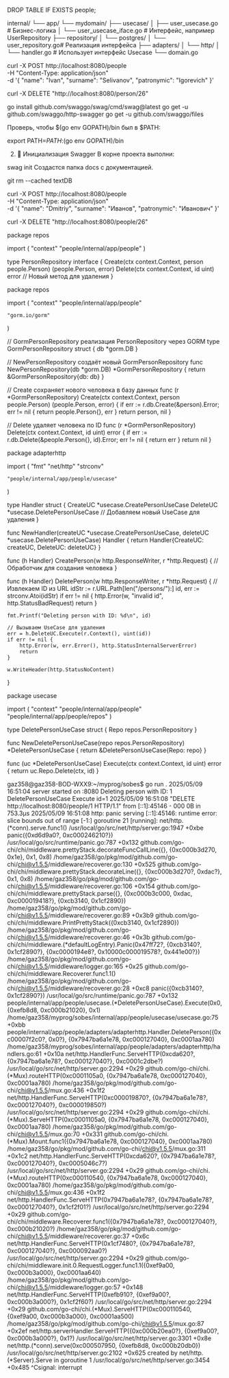 
DROP TABLE IF EXISTS people;


internal/
└── app/
    └── mydomain/
        ├── usecase/
        │   ├── user_usecase.go        # Бизнес-логика
        │   └── user_usecase_iface.go  # Интерфейс, например UserRepository
        ├── repository/
        │   └── postgres/
        │       └── user_repository.go# Реализация интерфейса
        ├── adapters/
        │   └── http/
        │       └── handler.go         # Использует интерфейс Usecase
        └── domain.go


 curl -X POST http://localhost:8080/people \
  -H "Content-Type: application/json" \
  -d '{
    "name": "Ivan",
    "surname": "Selivanov",
    "patronymic": "Igorevich"
}'

curl -X DELETE "http://localhost:8080/person/26"





go install github.com/swaggo/swag/cmd/swag@latest
go get -u github.com/swaggo/http-swagger
go get -u github.com/swaggo/files

Проверь, чтобы $(go env GOPATH)/bin был в $PATH:


export PATH=$PATH:$(go env GOPATH)/bin

2. 📂 Инициализация Swagger
В корне проекта выполни:


swag init
Создастся папка docs с документацией.


git rm --cached textDB


curl -X POST http://localhost:8080/people \
  -H "Content-Type: application/json" \
  -d '{
    "name": "Dmitriy",
    "surname": "Иванов",
    "patronymic": "Иванович"
  }'

  curl -X DELETE "http://localhost:8080/people/26"


package repos

import (
	"context"
	"people/internal/app/people"
)

type PersonRepository interface {
	Create(ctx context.Context, person people.Person) (people.Person, error)
	Delete(ctx context.Context, id uint) error // Новый метод для удаления
}


package repos

import (
	"context"
	"people/internal/app/people"

	"gorm.io/gorm"
)

// GormPersonRepository реализация PersonRepository через GORM
type GormPersonRepository struct {
	db *gorm.DB
}

// NewPersonRepository создаёт новый GormPersonRepository
func NewPersonRepository(db *gorm.DB) *GormPersonRepository {
	return &GormPersonRepository{db: db}
}

// Create сохраняет нового человека в базу данных
func (r *GormPersonRepository) Create(ctx context.Context, person people.Person) (people.Person, error) {
	if err := r.db.Create(&person).Error; err != nil {
		return people.Person{}, err
	}
	return person, nil
}

// Delete удаляет человека по ID
func (r *GormPersonRepository) Delete(ctx context.Context, id uint) error {
	if err := r.db.Delete(&people.Person{}, id).Error; err != nil {
		return err
	}
	return nil
}


package adapterhttp

import (
	"fmt"
	"net/http"
	"strconv"

	"people/internal/app/people/usecase"
)

type Handler struct {
	CreateUC   *usecase.CreatePersonUseCase
	DeleteUC   *usecase.DeletePersonUseCase // Добавляем новый UseCase для удаления
}

func NewHandler(createUC *usecase.CreatePersonUseCase, deleteUC *usecase.DeletePersonUseCase) Handler {
	return Handler{CreateUC: createUC, DeleteUC: deleteUC}
}

func (h Handler) CreatePerson(w http.ResponseWriter, r *http.Request) {
	// Обработчик для создания человека
}

func (h Handler) DeletePerson(w http.ResponseWriter, r *http.Request) {
	// Извлекаем ID из URL
	idStr := r.URL.Path[len("/persons/"):]
	id, err := strconv.Atoi(idStr)
	if err != nil {
		http.Error(w, "invalid id", http.StatusBadRequest)
		return
	}

	fmt.Printf("Deleting person with ID: %d\n", id)

	// Вызываем UseCase для удаления
	err = h.DeleteUC.Execute(r.Context(), uint(id))
	if err != nil {
		http.Error(w, err.Error(), http.StatusInternalServerError)
		return
	}

	w.WriteHeader(http.StatusNoContent)
}


package usecase

import (
	"context"
	"people/internal/app/people"
	"people/internal/app/people/repos"
)

type DeletePersonUseCase struct {
	Repo repos.PersonRepository
}

func NewDeletePersonUseCase(repo repos.PersonRepository) *DeletePersonUseCase {
	return &DeletePersonUseCase{Repo: repo}
}

func (uc *DeletePersonUseCase) Execute(ctx context.Context, id uint) error {
	return uc.Repo.Delete(ctx, id)
}


gaz358@gaz358-BOD-WXX9:~/myprog/sobes$ go run .
2025/05/09 16:51:04 server started on :8080
Deleting person with ID: 1
DeletePersonUseCase Execute
id=1
2025/05/09 16:51:08 "DELETE http://localhost:8080/people/1 HTTP/1.1" from [::1]:45146 - 000 0B in 753.3µs
2025/05/09 16:51:08 http: panic serving [::1]:45146: runtime error: slice bounds out of range [-1:]
goroutine 21 [running]:
net/http.(*conn).serve.func1()
        /usr/local/go/src/net/http/server.go:1947 +0xbe
panic({0xd6d9a0?, 0xc000246210?})
        /usr/local/go/src/runtime/panic.go:787 +0x132
github.com/go-chi/chi/middleware.prettyStack.decorateFuncCallLine({}, {0xc000b3d270, 0x1e}, 0x1, 0x8)
        /home/gaz358/go/pkg/mod/github.com/go-chi/chi@v1.5.5/middleware/recoverer.go:130 +0x525
github.com/go-chi/chi/middleware.prettyStack.decorateLine({}, {0xc000b3d270?, 0xdac?}, 0x1, 0x8)
        /home/gaz358/go/pkg/mod/github.com/go-chi/chi@v1.5.5/middleware/recoverer.go:106 +0x154
github.com/go-chi/chi/middleware.prettyStack.parse({}, {0xc000b3c000, 0xdac, 0xc000019418?}, {0xcb3140, 0x1cf2890})
        /home/gaz358/go/pkg/mod/github.com/go-chi/chi@v1.5.5/middleware/recoverer.go:89 +0x3b9
github.com/go-chi/chi/middleware.PrintPrettyStack({0xcb3140, 0x1cf2890})
        /home/gaz358/go/pkg/mod/github.com/go-chi/chi@v1.5.5/middleware/recoverer.go:46 +0x3b
github.com/go-chi/chi/middleware.(*defaultLogEntry).Panic(0x47ff72?, {0xcb3140?, 0x1cf2890?}, {0xc0000194e8?, 0x10000c000019578?, 0x441e00?})
        /home/gaz358/go/pkg/mod/github.com/go-chi/chi@v1.5.5/middleware/logger.go:165 +0x25
github.com/go-chi/chi/middleware.Recoverer.func1.1()
        /home/gaz358/go/pkg/mod/github.com/go-chi/chi@v1.5.5/middleware/recoverer.go:28 +0xc8
panic({0xcb3140?, 0x1cf2890?})
        /usr/local/go/src/runtime/panic.go:787 +0x132
people/internal/app/people/usecase.(*DeletePersonUseCase).Execute(0x0, {0xefb8d8, 0xc000b21020}, 0x1)
        /home/gaz358/myprog/sobes/internal/app/people/usecase/usecase.go:75 +0xbb
people/internal/app/people/adapters/adapterhttp.Handler.DeletePerson({0xc00007f2c0?, 0x0?}, {0x7947ba6a1e78, 0xc000127040}, 0xc0001aa780)
        /home/gaz358/myprog/sobes/internal/app/people/adapters/adapterhttp/handlers.go:61 +0x10a
net/http.HandlerFunc.ServeHTTP(0xcda620?, {0x7947ba6a1e78?, 0xc000127040?}, 0xc0001c2dbe?)
        /usr/local/go/src/net/http/server.go:2294 +0x29
github.com/go-chi/chi.(*Mux).routeHTTP(0xc0001105a0, {0x7947ba6a1e78, 0xc000127040}, 0xc0001aa780)
        /home/gaz358/go/pkg/mod/github.com/go-chi/chi@v1.5.5/mux.go:436 +0x1f2
net/http.HandlerFunc.ServeHTTP(0xc000019870?, {0x7947ba6a1e78?, 0xc000127040?}, 0xc000019850?)
        /usr/local/go/src/net/http/server.go:2294 +0x29
github.com/go-chi/chi.(*Mux).ServeHTTP(0xc0001105a0, {0x7947ba6a1e78, 0xc000127040}, 0xc0001aa780)
        /home/gaz358/go/pkg/mod/github.com/go-chi/chi@v1.5.5/mux.go:70 +0x331
github.com/go-chi/chi.(*Mux).Mount.func1({0x7947ba6a1e78, 0xc000127040}, 0xc0001aa780)
        /home/gaz358/go/pkg/mod/github.com/go-chi/chi@v1.5.5/mux.go:311 +0x1c2
net/http.HandlerFunc.ServeHTTP(0xcda620?, {0x7947ba6a1e78?, 0xc000127040?}, 0xc0005046c7?)
        /usr/local/go/src/net/http/server.go:2294 +0x29
github.com/go-chi/chi.(*Mux).routeHTTP(0xc000110540, {0x7947ba6a1e78, 0xc000127040}, 0xc0001aa780)
        /home/gaz358/go/pkg/mod/github.com/go-chi/chi@v1.5.5/mux.go:436 +0x1f2
net/http.HandlerFunc.ServeHTTP(0x7947ba6a1e78?, {0x7947ba6a1e78?, 0xc000127040?}, 0x1cf2f01?)
        /usr/local/go/src/net/http/server.go:2294 +0x29
github.com/go-chi/chi/middleware.Recoverer.func1({0x7947ba6a1e78?, 0xc000127040?}, 0xc000b21020?)
        /home/gaz358/go/pkg/mod/github.com/go-chi/chi@v1.5.5/middleware/recoverer.go:37 +0x6c
net/http.HandlerFunc.ServeHTTP(0x1cf7480?, {0x7947ba6a1e78?, 0xc000127040?}, 0xc000092aa0?)
        /usr/local/go/src/net/http/server.go:2294 +0x29
github.com/go-chi/chi/middleware.init.0.RequestLogger.func1.1({0xef9a00, 0xc000b3a000}, 0xc0001aa640)
        /home/gaz358/go/pkg/mod/github.com/go-chi/chi@v1.5.5/middleware/logger.go:57 +0x148
net/http.HandlerFunc.ServeHTTP(0xefb910?, {0xef9a00?, 0xc000b3a000?}, 0x1cf2f60?)
        /usr/local/go/src/net/http/server.go:2294 +0x29
github.com/go-chi/chi.(*Mux).ServeHTTP(0xc000110540, {0xef9a00, 0xc000b3a000}, 0xc0001aa500)
        /home/gaz358/go/pkg/mod/github.com/go-chi/chi@v1.5.5/mux.go:87 +0x2ef
net/http.serverHandler.ServeHTTP({0xc000b20ea0?}, {0xef9a00?, 0xc000b3a000?}, 0x1?)
        /usr/local/go/src/net/http/server.go:3301 +0x8e
net/http.(*conn).serve(0xc000507950, {0xefb8d8, 0xc000b20db0})
        /usr/local/go/src/net/http/server.go:2102 +0x625
created by net/http.(*Server).Serve in goroutine 1
        /usr/local/go/src/net/http/server.go:3454 +0x485
^Csignal: interrupt




